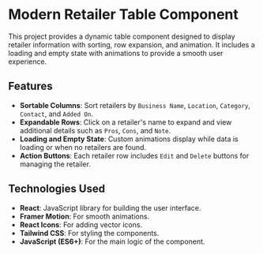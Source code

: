 # Modern Retailer Table Component

This project provides a dynamic table component designed to display retailer information with sorting, row expansion, and animation. It includes a loading and empty state with animations to provide a smooth user experience.

## Features

- **Sortable Columns**: Sort retailers by `Business Name`, `Location`, `Category`, `Contact`, and `Added On`.
- **Expandable Rows**: Click on a retailer's name to expand and view additional details such as `Pros`, `Cons`, and `Note`.
- **Loading and Empty State**: Custom animations display while data is loading or when no retailers are found.
- **Action Buttons**: Each retailer row includes `Edit` and `Delete` buttons for managing the retailer.

## Technologies Used

- **React**: JavaScript library for building the user interface.
- **Framer Motion**: For smooth animations.
- **React Icons**: For adding vector icons.
- **Tailwind CSS**: For styling the components.
- **JavaScript (ES6+)**: For the main logic of the component.
